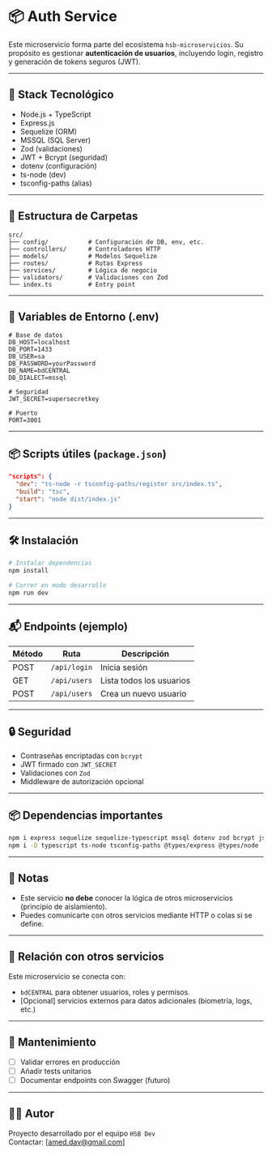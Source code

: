 # 📦 Auth Service

Este microservicio forma parte del ecosistema `hsb-microservicios`. Su propósito es gestionar **autenticación de usuarios**, incluyendo login, registro y generación de tokens seguros (JWT).

---

## 🚀 Stack Tecnológico

- Node.js + TypeScript
- Express.js
- Sequelize (ORM)
- MSSQL (SQL Server)
- Zod (validaciones)
- JWT + Bcrypt (seguridad)
- dotenv (configuración)
- ts-node (dev)
- tsconfig-paths (alias)

---

## 📁 Estructura de Carpetas

```
src/
├── config/           # Configuración de DB, env, etc.
├── controllers/      # Controladores HTTP
├── models/           # Modelos Sequelize
├── routes/           # Rutas Express
├── services/         # Lógica de negocio
├── validators/       # Validaciones con Zod
└── index.ts          # Entry point
```

---

## 🔐 Variables de Entorno (.env)

```env
# Base de datos
DB_HOST=localhost
DB_PORT=1433
DB_USER=sa
DB_PASSWORD=yourPassword
DB_NAME=bdCENTRAL
DB_DIALECT=mssql

# Seguridad
JWT_SECRET=supersecretkey

# Puerto
PORT=3001
```

---

## 📦 Scripts útiles (`package.json`)

```json
"scripts": {
  "dev": "ts-node -r tsconfig-paths/register src/index.ts",
  "build": "tsc",
  "start": "node dist/index.js"
}
```

---

## 🛠 Instalación

```bash
# Instalar dependencias
npm install

# Correr en modo desarrollo
npm run dev
```

---

## 📬 Endpoints (ejemplo)

| Método | Ruta              | Descripción             |
|--------|-------------------|-------------------------|
| POST   | `/api/login`      | Inicia sesión           |
| GET    | `/api/users`      | Lista todos los usuarios|
| POST   | `/api/users`      | Crea un nuevo usuario   |

---

## 🔒 Seguridad

- Contraseñas encriptadas con `bcrypt`
- JWT firmado con `JWT_SECRET`
- Validaciones con `Zod`
- Middleware de autorización opcional

---

## 📦 Dependencias importantes

```bash
npm i express sequelize sequelize-typescript mssql dotenv zod bcrypt jsonwebtoken
npm i -D typescript ts-node tsconfig-paths @types/express @types/node
```

---

## 📌 Notas

- Este servicio **no debe** conocer la lógica de otros microservicios (principio de aislamiento).
- Puedes comunicarte con otros servicios mediante HTTP o colas si se define.

---

## 🧩 Relación con otros servicios

Este microservicio se conecta con:
- `bdCENTRAL` para obtener usuarios, roles y permisos.
- [Opcional] servicios externos para datos adicionales (biometría, logs, etc.)

---

## 🔧 Mantenimiento

- [ ] Validar errores en producción
- [ ] Añadir tests unitarios
- [ ] Documentar endpoints con Swagger (futuro)

---

## 👨‍💻 Autor

Proyecto desarrollado por el equipo `HSB Dev`  
Contactar: [amed.dav@gmail.com]